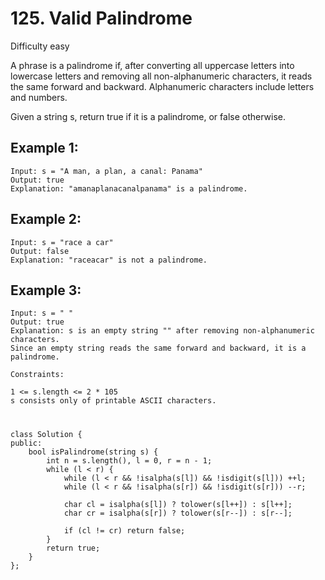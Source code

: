 # 125. Valid Palindrome
Difficulty easy

A phrase is a palindrome if, after converting all uppercase letters into lowercase letters and removing all non-alphanumeric characters, it reads the same forward and backward. Alphanumeric characters include letters and numbers.

Given a string s, return true if it is a palindrome, or false otherwise.


## Example 1:
```
Input: s = "A man, a plan, a canal: Panama"
Output: true
Explanation: "amanaplanacanalpanama" is a palindrome.
```


## Example 2:
```
Input: s = "race a car"
Output: false
Explanation: "raceacar" is not a palindrome.
```


## Example 3:
```
Input: s = " "
Output: true
Explanation: s is an empty string "" after removing non-alphanumeric characters.
Since an empty string reads the same forward and backward, it is a palindrome.
```


```
Constraints:

1 <= s.length <= 2 * 105
s consists only of printable ASCII characters.
```


#
```
class Solution {
public:
    bool isPalindrome(string s) {
        int n = s.length(), l = 0, r = n - 1;
        while (l < r) {
            while (l < r && !isalpha(s[l]) && !isdigit(s[l])) ++l;
            while (l < r && !isalpha(s[r]) && !isdigit(s[r])) --r;

            char cl = isalpha(s[l]) ? tolower(s[l++]) : s[l++];
            char cr = isalpha(s[r]) ? tolower(s[r--]) : s[r--];

            if (cl != cr) return false;
        }
        return true;
    }
};
```